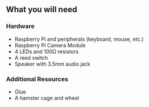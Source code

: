 ## What you will need

### Hardware

- Raspberry Pi and peripherals (keyboard, mouse, etc.)
- Raspberry Pi Camera Module
- 4 LEDs and 100Ω resistors
- A reed switch
- Speaker with 3.5mm audio jack

### Additional Resources

+ Glue
+ A hamster cage and wheel
